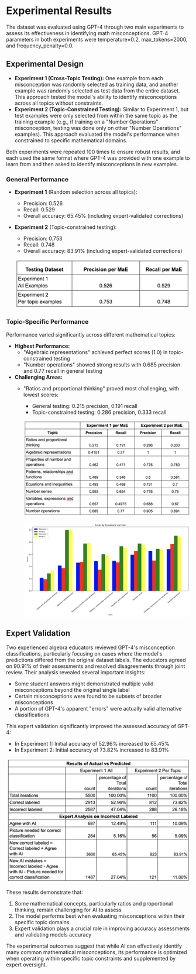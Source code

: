 # **Experimental Results**

The dataset was evaluated using GPT-4 through two main experiments to assess its effectiveness in identifying math misconceptions. GPT-4 parameters in both experiments were temperature=0.2, max_tokens=2000, and frequency_penalty=0.0.

## **Experimental Design**

* **Experiment 1 (Cross-Topic Testing):** One example from each misconception was randomly selected as training data, and another example was randomly selected as test data from the entire dataset. This approach tested the model's ability to identify misconceptions across all topics without constraints.
* **Experiment 2 (Topic-Constrained Testing):** Similar to Experiment 1, but test examples were only selected from within the same topic as the training example (e.g., if training on a "Number Operations" misconception, testing was done only on other "Number Operations" examples). This approach evaluated the model's performance when constrained to specific mathematical domains.

Both experiments were repeated 100 times to ensure robust results, and each used the same format where GPT-4 was provided with one example to learn from and then asked to identify misconceptions in new examples.

### **General Performance**

* **Experiment 1** (Random selection across all topics):
  - Precision: 0.526
  - Recall: 0.529
  - Overall accuracy: 65.45% (including expert-validated corrections)

* **Experiment 2** (Topic-constrained testing):
  - Precision: 0.753
  - Recall: 0.748
  - Overall accuracy: 83.91% (including expert-validated corrections)
 
   ![Figure 3](Figure_3.png)

### **Topic-Specific Performance**
Performance varied significantly across different mathematical topics:

* **Highest Performance:**
  - "Algebraic representations" achieved perfect scores (1.0) in topic-constrained testing
  - "Number operations" showed strong results with 0.685 precision and 0.77 recall in general testing
* **Challenging Areas:**
  - "Ratios and proportional thinking" proved most challenging, with lowest scores:
     + General testing: 0.215 precision, 0.191 recall
     + Topic-constrained testing: 0.286 precision, 0.333 recall
   
     ![Figure 4](Figure_4.png)

     ![Figure 5](Figure_5.png)

## **Expert Validation**

Two experienced algebra educators reviewed GPT-4's misconception classifications, particularly focusing on cases where the model's predictions differed from the original dataset labels. The educators agreed on 90.91% of their assessments and resolved disagreements through joint review. Their analysis revealed several important insights:

* Some student answers might demonstrated multiple valid misconceptions beyond the original single label
* Certain misconceptions were found to be subsets of broader misconceptions
* A portion of GPT-4's apparent "errors" were actually valid alternative classifications

This expert validation significantly improved the assessed accuracy of GPT-4:

* In Experiment 1: Initial accuracy of 52.96% increased to 65.45%
* In Experiment 2: Initial accuracy of 73.82% increased to 83.91%

 ![Figure 6](Figure_6.png)

These results demonstrate that:

1. Some mathematical concepts, particularly ratios and proportional thinking, remain challenging for AI to assess
2. The model performs best when evaluating misconceptions within their specific topic domains
3. Expert validation plays a crucial role in improving accuracy assessments and validating models accuracy

The experimental outcomes suggest that while AI can effectively identify many common mathematical misconceptions, its performance is optimized when operating within specific topic constraints and supplemented by expert oversight.

